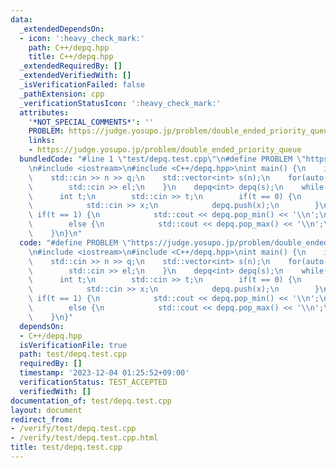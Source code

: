 ```yaml
---
data:
  _extendedDependsOn:
  - icon: ':heavy_check_mark:'
    path: C++/depq.hpp
    title: C++/depq.hpp
  _extendedRequiredBy: []
  _extendedVerifiedWith: []
  _isVerificationFailed: false
  _pathExtension: cpp
  _verificationStatusIcon: ':heavy_check_mark:'
  attributes:
    '*NOT_SPECIAL_COMMENTS*': ''
    PROBLEM: https://judge.yosupo.jp/problem/double_ended_priority_queue
    links:
    - https://judge.yosupo.jp/problem/double_ended_priority_queue
  bundledCode: "#line 1 \"test/depq.test.cpp\"\n#define PROBLEM \"https://judge.yosupo.jp/problem/double_ended_priority_queue\"\
    \n#include <iostream>\n#include <C++/depq.hpp>\nint main() {\n    int n, q;\n\
    \    std::cin >> n >> q;\n    std::vector<int> s(n);\n    for(auto &el: s) {\n\
    \        std::cin >> el;\n    }\n    depq<int> depq(s);\n    while(q--) {\n  \
    \      int t;\n        std::cin >> t;\n        if(t == 0) {\n            int x;\n\
    \            std::cin >> x;\n            depq.push(x);\n        }\n        else\
    \ if(t == 1) {\n            std::cout << depq.pop_min() << '\\n';\n        }\n\
    \        else {\n            std::cout << depq.pop_max() << '\\n';\n        }\n\
    \    }\n}\n"
  code: "#define PROBLEM \"https://judge.yosupo.jp/problem/double_ended_priority_queue\"\
    \n#include <iostream>\n#include <C++/depq.hpp>\nint main() {\n    int n, q;\n\
    \    std::cin >> n >> q;\n    std::vector<int> s(n);\n    for(auto &el: s) {\n\
    \        std::cin >> el;\n    }\n    depq<int> depq(s);\n    while(q--) {\n  \
    \      int t;\n        std::cin >> t;\n        if(t == 0) {\n            int x;\n\
    \            std::cin >> x;\n            depq.push(x);\n        }\n        else\
    \ if(t == 1) {\n            std::cout << depq.pop_min() << '\\n';\n        }\n\
    \        else {\n            std::cout << depq.pop_max() << '\\n';\n        }\n\
    \    }\n}"
  dependsOn:
  - C++/depq.hpp
  isVerificationFile: true
  path: test/depq.test.cpp
  requiredBy: []
  timestamp: '2023-12-04 01:25:52+09:00'
  verificationStatus: TEST_ACCEPTED
  verifiedWith: []
documentation_of: test/depq.test.cpp
layout: document
redirect_from:
- /verify/test/depq.test.cpp
- /verify/test/depq.test.cpp.html
title: test/depq.test.cpp
---
```

